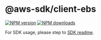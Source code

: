 # @aws-sdk/client-ebs

[![NPM version](https://img.shields.io/npm/v/@aws-sdk/client-ebs/rc.svg)](https://www.npmjs.com/package/@aws-sdk/client-ebs)
[![NPM downloads](https://img.shields.io/npm/dm/@aws-sdk/client-ebs.svg)](https://www.npmjs.com/package/@aws-sdk/client-ebs)

For SDK usage, please step to [SDK readme](https://github.com/aws/aws-sdk-js-v3).
